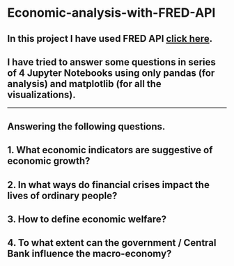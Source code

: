 # Economic-analysis-with-FRED-API

## In this project I have used FRED API [click here](https://github.com/mortada/fredapi).
## I have tried to answer some questions in series of 4 Jupyter Notebooks using only pandas (for analysis) and matplotlib (for all the visualizations).
---------------------------------------------------------------------------------------------------------------------------------------
## Answering the following questions.
## 1. What economic indicators are suggestive of economic growth?
## 2. In what ways do financial crises impact the lives of ordinary people?
## 3. How to define economic welfare?
## 4. To what extent can the government / Central Bank influence the macro-economy?
